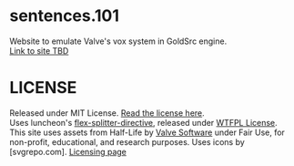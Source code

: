 # sentences.101
Website to emulate Valve's vox system in GoldSrc engine.  
[Link to site TBD](.)

# LICENSE
Released under MIT License. [Read the license here](LICENSE).  
Uses luncheon's [flex-splitter-directive](https://github.com/luncheon/flex-splitter-directive), released under [WTFPL License](https://github.com/luncheon/flex-splitter-directive/blob/main/LICENSE).  
This site uses assets from Half-Life by [Valve Software](https://github.com/ValveSoftware) under Fair Use, for non-profit, educational, and research purposes.
Uses icons by [svgrepo.com]. [Licensing page](https://www.svgrepo.com/page/licensing)